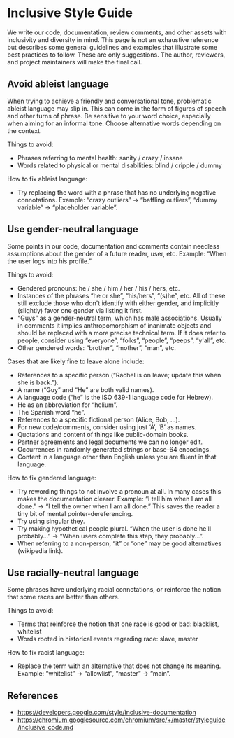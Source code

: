 # Inclusive Style Guide

We write our code, documentation, review comments, and other assets with inclusivity and diversity in mind. This page is not an exhaustive reference but describes some general guidelines and examples that illustrate some best practices to follow. These are only suggestions. The author, reviewers, and project maintainers will make the final call.

## Avoid ableist language

When trying to achieve a friendly and conversational tone, problematic ableist language may slip in. This can come in the form of figures of speech and other turns of phrase. Be sensitive to your word choice, especially when aiming for an informal tone. Choose alternative words depending on the context.

Things to avoid:

- Phrases referring to mental health: sanity / crazy / insane
- Words related to physical or mental disabilities: blind / cripple / dummy

How to fix ableist language:

- Try replacing the word with a phrase that has no underlying negative connotations. Example: “crazy outliers” → “baffling outliers”, “dummy variable” → “placeholder variable”.

## Use gender-neutral language

Some points in our code, documentation and comments contain needless assumptions about the gender of a future reader, user, etc. Example: “When the user logs into his profile.”

Things to avoid:

- Gendered pronouns: he / she / him / her / his / hers, etc.
- Instances of the phrases “he or she”, “his/hers”, “(s)he”, etc. All of these still exclude those who don't identify with either gender, and implicitly (slightly) favor one gender via listing it first.
- “Guys” as a gender-neutral term, which has male associations. Usually in comments it implies anthropomorphism of inanimate objects and should be replaced with a more precise technical term. If it does refer to people, consider using “everyone”, “folks”, “people”, “peeps”, “y'all”, etc.
- Other gendered words: “brother”, “mother”, “man”, etc.

Cases that are likely fine to leave alone include:

- References to a specific person (“Rachel is on leave; update this when she is back.”).
- A name (“Guy” and “He” are both valid names).
- A language code (“he” is the ISO 639-1 language code for Hebrew).
- He as an abbreviation for “helium”.
- The Spanish word “he”.
- References to a specific fictional person (Alice, Bob, ...).
- For new code/comments, consider using just ‘A’, ‘B’ as names.
- Quotations and content of things like public-domain books.
- Partner agreements and legal documents we can no longer edit.
- Occurrences in randomly generated strings or base-64 encodings.
- Content in a language other than English unless you are fluent in that language.

How to fix gendered language:

- Try rewording things to not involve a pronoun at all. In many cases this makes the documentation clearer. Example: “I tell him when I am all done.” → “I tell the owner when I am all done.” This saves the reader a tiny bit of mental pointer-dereferencing.
- Try using singular they.
- Try making hypothetical people plural. “When the user is done he'll probably...” → “When users complete this step, they probably...”.
- When referring to a non-person, “it” or “one” may be good alternatives (wikipedia link).

## Use racially-neutral language

Some phrases have underlying racial connotations, or reinforce the notion that some races are better than others.

Things to avoid:

- Terms that reinforce the notion that one race is good or bad: blacklist, whitelist
- Words rooted in historical events regarding race: slave, master

How to fix racist language:

- Replace the term with an alternative that does not change its meaning. Example: “whitelist” →  “allowlist”, “master” → “main”.

## References

- <https://developers.google.com/style/inclusive-documentation>
- <https://chromium.googlesource.com/chromium/src/+/master/styleguide/inclusive_code.md>
